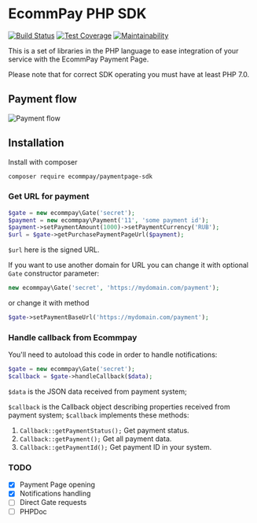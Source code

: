 # EcommPay PHP SDK

[![Build Status](https://travis-ci.org/ITECOMMPAY/paymentpage-sdk-php.svg?branch=master)](https://travis-ci.org/ITECOMMPAY/paymentpage-sdk-php)
[![Test Coverage](https://api.codeclimate.com/v1/badges/13f0385331642461cba7/test_coverage)](https://codeclimate.com/github/ITECOMMPAY/paymentpage_sdk/test_coverage)
[![Maintainability](https://api.codeclimate.com/v1/badges/13f0385331642461cba7/maintainability)](https://codeclimate.com/github/ITECOMMPAY/paymentpage_sdk/maintainability)

This is a set of libraries in the PHP language to ease integration of your service
with the EcommPay Payment Page.

Please note that for correct SDK operating you must have at least PHP 7.0.  

## Payment flow

![Payment flow](flow.png)

## Installation

Install with composer
```bash
composer require ecommpay/paymentpage-sdk
```

### Get URL for payment

```php
$gate = new ecommpay\Gate('secret');
$payment = new ecommpay\Payment('11', 'some payment id');
$payment->setPaymentAmount(1000)->setPaymentCurrency('RUB');
$url = $gate->getPurchasePaymentPageUrl($payment);
``` 

`$url` here is the signed URL.

If you want to use another domain for URL you can change it with optional `Gate` constructor parameter:
```php
new ecommpay\Gate('secret', 'https://mydomain.com/payment');
```
or change it with method 
```php
$gate->setPaymentBaseUrl('https://mydomain.com/payment');
```

### Handle callback from Ecommpay

You'll need to autoload this code in order to handle notifications:

```php
$gate = new ecommpay\Gate('secret');
$callback = $gate->handleCallback($data);
```

`$data` is the JSON data received from payment system;

`$callback` is the Callback object describing properties received from payment system;
`$callback` implements these methods: 
1. `Callback::getPaymentStatus();`
    Get payment status.
2. `Callback::getPayment();`
    Get all payment data.
3. `Callback::getPaymentId();`
    Get payment ID in your system.
    
### TODO

- [x] Payment Page opening 
- [x] Notifications handling
- [ ] Direct Gate requests
- [ ] PHPDoc
